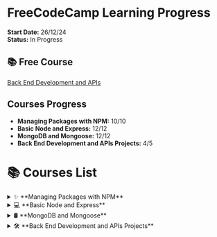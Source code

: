 # FreeCodeCamp Learning Progress

**Start Date:** 26/12/24  
**Status:** In Progress

## 📚 Free Course
[Back End Development and APIs](https://www.freecodecamp.org/learn/back-end-development-and-apis/)

## Courses Progress
- **Managing Packages with NPM:** 10/10
- **Basic Node and Express:** 12/12
- **MongoDB and Mongoose:** 12/12
- **Back End Development and APIs Projects:** 4/5

# 📚 Courses List

<details>
  <summary>✨ **Managing Packages with NPM**</summary>
  <ul>
    <li>📦 How to Use <code>package.json</code>, the Core of Any Node.js Project or npm Package</li>
    <li>📝 Add a Description to Your <code>package.json</code></li>
    <li>🔑 Add Keywords to Your <code>package.json</code></li>
    <li>📜 Add a License to Your <code>package.json</code></li>
    <li>🔢 Add a Version to Your <code>package.json</code></li>
    <li>🌐 Expand Your Project with External Packages from npm</li>
    <li>📊 Manage npm Dependencies by Understanding Semantic Versioning</li>
    <li>🔧 Use the Tilde-Character to Always Use the Latest Patch Version of a Dependency</li>
    <li>🛠️ Use the Caret-Character to Use the Latest Minor Version of a Dependency</li>
    <li>❌ Remove a Package from Your Dependencies</li>
  </ul>
</details>

<details>
  <summary>💻 **Basic Node and Express**</summary>
  <ul>
    <li>🤝 Meet the Node console</li>
    <li>🚀 Start a Working Express Server</li>
    <li>📄 Serve an HTML File</li>
    <li>🖼️ Serve Static Assets</li>
    <li>📜 Serve JSON on a Specific Route</li>
    <li>🔒 Use the <code>.env</code> File</li>
    <li>🛡️ Implement a Root-Level Request Logger Middleware</li>
    <li>⏱️ Chain Middleware to Create a Time Server</li>
    <li>🔍 Get Route Parameter Input from the Client</li>
    <li>🔎 Get Query Parameter Input from the Client</li>
    <li>📥 Use Body-Parser to Parse POST Requests</li>
    <li>📩 Get Data from POST Requests</li>
  </ul>
</details>

<details>
  <summary>🛢️ **MongoDB and Mongoose**</summary>
  <ul>
    <li>📥 Install and Set Up Mongoose</li>
    <li>🏗️ Create a Model</li>
    <li>💾 Create and Save a Record of a Model</li>
    <li>📋 Create Many Records with <code>model.create()</code></li>
    <li>🔍 Use <code>model.find()</code> to Search Your Database</li>
    <li>🕵️ Use <code>model.findOne()</code> to Return a Single Matching Document</li>
    <li>🆔 Use <code>model.findById()</code> to Search by <code>_id</code></li>
    <li>📝 Perform Classic Updates by Running Find, Edit, then Save</li>
    <li>⚡ Perform New Updates Using <code>model.findOneAndUpdate()</code></li>
    <li>❌ Delete One Document Using <code>model.findByIdAndRemove()</code></li>
    <li>🗑️ Delete Many Documents with <code>model.remove()</code></li>
    <li>🔗 Chain Search Query Helpers to Narrow Search Results</li>
  </ul>
</details>

<details>
  <summary>🛠️ **Back End Development and APIs Projects**</summary>
  <ul>
    <li>📅 Timestamp Microservice</li>
    <li>🔍 Request Header Parser Microservice</li>
    <li>🔗 URL Shortener Microservice</li>
    <li>🏃 Exercise Tracker</li>
    <li>🗂️ File Metadata Microservice</li>
  </ul>
</details>
